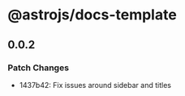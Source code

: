 # @astrojs/docs-template

## 0.0.2
### Patch Changes

- 1437b42: Fix issues around sidebar and titles
